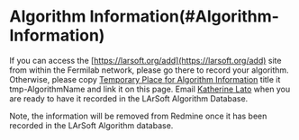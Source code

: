 Algorithm Information(#Algorithm-Information)
================================================

If you can access the [https://larsoft.org/add](https://larsoft.org/add) site from within the Fermilab network, please go there to record your algorithm. Otherwise, please copy [Temporary Place for Algorithm Information](Temporary_Place_for_Algorithm_Information) title it tmp-AlgorithmName and link it on this page. Email [Katherine Lato](mailto:klato@fnal.gov) when you are ready to have it recorded in the LArSoft Algorithm Database.

Note, the information will be removed from Redmine once it has been recorded in the LArSoft Algorithm database.
